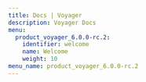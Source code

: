 ```yaml
---
title: Docs | Voyager
description: Voyager Docs
menu:
  product_voyager_6.0.0-rc.2:
    identifier: welcome
    name: Welcome
    weight: 10
menu_name: product_voyager_6.0.0-rc.2
---
```



